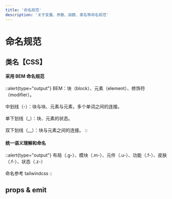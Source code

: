 ```yaml
---
title: '命名规范'
description: '关于变量、参数、函数、类名等命名规范'
---
```



# 命名规范




## 类名【CSS】


#### 采用 BEM 命名规范

::alert{type="output"}
BEM：块（block）、元素（element）、修饰符（modifier）。
<br />
<br />
中划线（-）：块与块、元素与元素，多个单词之间的连接。
<br />
<br />
单下划线（_）：块、元素的状态。
<br />
<br />
双下划线（__）：块与元素之间的连接。
::


#### 统一语义理解和命名

::alert{type="output"}
布局（.g-）、模块（.m-）、元件（.u-）、功能（.f-）、皮肤（.f-）、状态（.z-）
<br />
<br />
命名参考 tailwindcss
::




## props & emit
